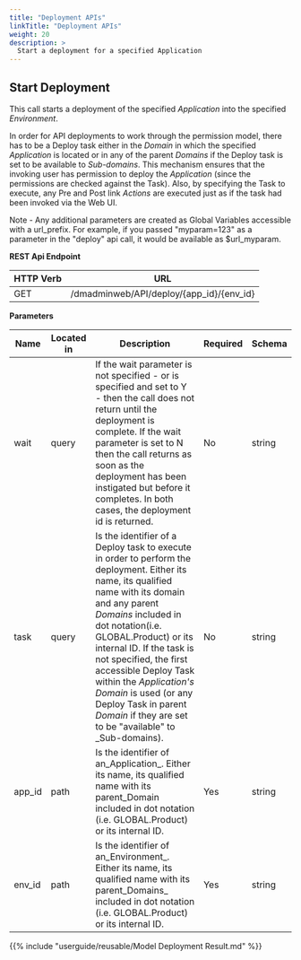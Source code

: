 ```yaml
---
title: "Deployment APIs"
linkTitle: "Deployment APIs"
weight: 20
description: >
  Start a deployment for a specified Application
---
```


## Start Deployment

This call starts a deployment of the specified _Application_ into the specified _Environment_.

In order for API deployments to work through the permission model, there has to be a Deploy task either in the _Domain_ in which the specified _Application_ is located or in any of the parent _Domains_ if the Deploy task is set to be available to _Sub-domains_. This mechanism ensures that the invoking user has permission to deploy the _Application_ (since the permissions are checked against the Task). Also, by specifying the Task to execute, any Pre and Post link _Actions_ are executed just as if the task had been invoked via the Web UI.

Note - Any additional parameters are created as Global Variables accessible with a url_prefix. For example, if you passed "myparam=123" as a parameter in the "deploy" api call, it would be available as $url_myparam.

**REST Api Endpoint**

| HTTP Verb | URL |
| ---- | ----------- |
| GET | /dmadminweb/API/deploy/{app_id}/{env_id} |

**Parameters**

| Name | Located in | Description | Required | Schema |
| ---- | ---------- | ----------- | -------- | ---- |
| wait | query | If the wait parameter is not specified - or is specified and set to Y - then the call does not return until the deployment is complete. If the wait parameter is set to N then the call returns as soon as the deployment has been instigated but before it completes. In both cases, the deployment id is returned.  | No | string |
| task | query | Is the identifier of a Deploy task to execute in order to perform the deployment. Either its name, its qualified name with its domain and any parent _Domains_ included in dot notation(i.e. GLOBAL.Product) or its internal ID. If the task is not specified, the first accessible Deploy Task within the _Application's_ _Domain_ is used (or any Deploy Task in parent _Domain_ if they are set to be "available" to _Sub-domains).  | No | string |
| app_id | path | Is the identifier of an_Application_. Either its name, its qualified name with its parent_Domain included in dot notation (i.e. GLOBAL.Product) or its internal ID. | Yes | string |
| env_id | path | Is the identifier of an_Environment_. Either its name, its qualified name with its parent_Domains_ included in dot notation (i.e. GLOBAL.Product) or its internal ID. | Yes | string |

{{% include "userguide/reusable/Model Deployment Result.md" %}}

